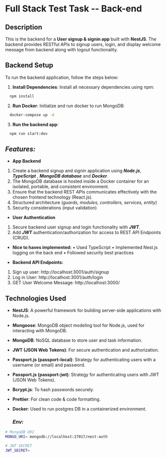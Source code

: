 # Full Stack Test Task -- Back-end

## Description
This is the backend for a **User signup & signin app** built with **NestJS**. The backend provides RESTful APIs to signup users, login, and display welcome message from backend along with logout functionality.

## Backend Setup

To run the backend application, follow the steps below:

1. **Install Dependencies**:
   Install all necessary dependencies using npm:

```bash
  npm install
```

2. **Run Docker**:
   Initialize and run docker to run MongoDB:

```bash
  docker-compose up -d   
```

3. **Run the backend app**:

```bash
  npm run start:dev
```

## ***Features:***

* **App Backend**
1)  Create a backend signup and signin application using ***Node.js***, ***TypeScript*** , ***MongoDB database*** and ***Docker***.
2)  The MongoDB database is hosted inside a Docker container for an isolated, portable, and consistent environment.
3)  Ensure that the backend REST APIs communicates effectively with the chosen frontend technology (React.js).
4)  Structured architecture (_guards, modules, controllers, services, entity_)
5)  Security considerations (input validation)

* **User Authentication**
1) Secure backend user signup and login functionality with ***JWT***.
2) Add ***JWT*** authentication/authorization for access to REST API Endpoints (CRUD).

* **Nice to haves implemented:**
• Used TypeScript
• Implemented Nest.js logging on the back end
• Followed security best practices

* **Backend API Endpoints:**
1) Sign up user: http://localhost:3001/auth/signup
2) Log in User: http://localhost:3001/auth/login
6) GET User Welcome Message: http://localhost:3000/

## Technologies Used

- **NestJS**: A powerful framework for building server-side applications with Node.js.
- **Mongoose**: MongoDB object modeling tool for Node.js, used for interacting with MongoDB.
- **MongoDB**: NoSQL database to store user and task information.
- **JWT (JSON Web Tokens)**: For secure authentication and authorization.
- **Passport.js (passport-local)**: Strategy for authenticating users with a username (or email) and password.
- **Passport.js (passport-jwt)**: Strategy for authenticating users with JWT (JSON Web Tokens).
- **Bcrypt.js**: To hash passwords securely.
- **Prettier**: For clean code & code formatting.
- **Docker**: Used to run postgres DB in a containerized environment.

  ### ***Env:***
```bash
# MongoDB URI
MONGO_URI= mongodb://localhost:27017/nest-auth

# JWT SECRET
JWT_SECRET=

```
